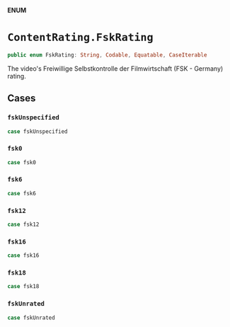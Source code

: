 **ENUM**

# `ContentRating.FskRating`

```swift
public enum FskRating: String, Codable, Equatable, CaseIterable
```

The video's Freiwillige Selbstkontrolle der Filmwirtschaft (FSK - Germany) rating.

## Cases
### `fskUnspecified`

```swift
case fskUnspecified
```

### `fsk0`

```swift
case fsk0
```

### `fsk6`

```swift
case fsk6
```

### `fsk12`

```swift
case fsk12
```

### `fsk16`

```swift
case fsk16
```

### `fsk18`

```swift
case fsk18
```

### `fskUnrated`

```swift
case fskUnrated
```

